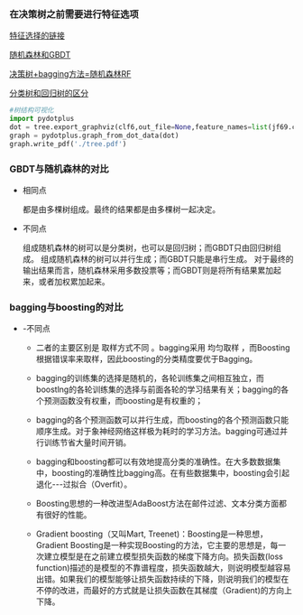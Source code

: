 
### 在决策树之前需要进行特征选项

[特征选择的链接](https://www.zhihu.com/question/29316149)

[随机森林和GBDT](https://www.cnblogs.com/zichun-zeng/p/6296820.html)


[决策树+bagging方法=随机森林RF](https://easyai.tech/ai-definition/random-forest/)


[分类树和回归树的区分](https://blog.csdn.net/puqutogether/article/details/44593647)





```python
#树结构可视化
import pydotplus
dot = tree.export_graphviz(clf6,out_file=None,feature_names=list(jf69.columns[:-9]))
graph = pydotplus.graph_from_dot_data(dot)
graph.write_pdf('./tree.pdf')
```


### GBDT与随机森林的对比
- 相同点
  
    都是由多棵树组成。最终的结果都是由多棵树一起决定。
- 不同点
    
    组成随机森林的树可以是分类树，也可以是回归树；而GBDT只由回归树组成。
    组成随机森林的树可以并行生成；而GBDT只能是串行生成。
    对于最终的输出结果而言，随机森林采用多数投票等；而GBDT则是将所有结果累加起来，或者加权累加起来。

### bagging与boosting的对比
  - -不同点
    - 二者的主要区别是 取样方式不同 。bagging采用 均匀取样 ，而Boosting根据错误率来取样，因此boosting的分类精度要优于Bagging。

    - bagging的训练集的选择是随机的，各轮训练集之间相互独立，而boostlng的各轮训练集的选择与前面各轮的学习结果有关；bagging的各个预测函数没有权重，而boosting是有权重的；

    - bagging的各个预测函数可以并行生成，而boosting的各个预测函数只能顺序生成。对于象神经网络这样极为耗时的学习方法。bagging可通过并行训练节省大量时间开销。

    - bagging和boosting都可以有效地提高分类的准确性。在大多数数据集中，boosting的准确性比bagging高。在有些数据集中，boosting会引起退化---过拟合（Overfit）。
    - Boosting思想的一种改进型AdaBoost方法在邮件过滤、文本分类方面都有很好的性能。

    - Gradient boosting（又叫Mart, Treenet)：Boosting是一种思想，Gradient Boosting是一种实现Boosting的方法，它主要的思想是，每一次建立模型是在之前建立模型损失函数的梯度下降方向。损失函数(loss function)描述的是模型的不靠谱程度，损失函数越大，则说明模型越容易出错。如果我们的模型能够让损失函数持续的下降，则说明我们的模型在不停的改进，而最好的方式就是让损失函数在其梯度（Gradient)的方向上下降。



